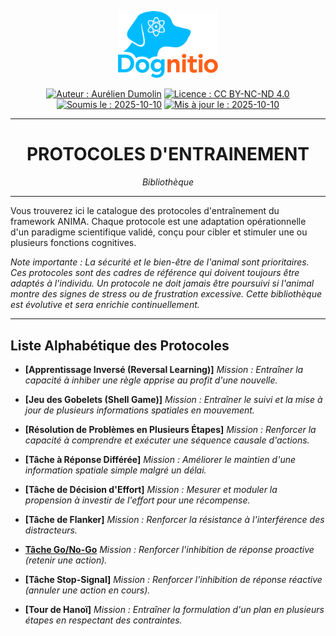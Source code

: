 <div align="center">

  <p align="center">
    <a href="https://aureliendumolin.github.io/dognitio/">
      <img src="../../../assets/branding/logo_dognitio_full_cut.png" alt="Logo Dognitio" width="160" />
    </a>
  </p>

  
  <a href="#"><img alt="Auteur : Aurélien Dumolin" src="https://img.shields.io/badge/Auteur-Aur%C3%A9lien%20Dumolin-blue.svg"></a>
  <a href="https://creativecommons.org/licenses/by-nc-nd/4.0/"><img alt="Licence : CC BY-NC-ND 4.0" src="https://img.shields.io/badge/Licence-CC--BY--NC--ND-orange.svg"></a>
  <a href="#"><img alt="Soumis le : 2025-10-10" src="https://img.shields.io/badge/Soumis%20le-2025--10--10-lightgrey.svg"></a>
  <a href="#"><img alt="Mis à jour le : 2025-10-10" src="https://img.shields.io/badge/Mis%20%C3%A0%20jour%20le-2025--10--10-lightgrey.svg"></a>
  
</div>

---

<div align="center">
  <h1>PROTOCOLES D'ENTRAINEMENT</h1>
  <em>Bibliothèque</em>
</div>

---

Vous trouverez ici le catalogue des protocoles d'entraînement du framework ANIMA. Chaque protocole est une adaptation opérationnelle d'un paradigme scientifique validé, conçu pour cibler et stimuler une ou plusieurs fonctions cognitives.

*Note importante : La sécurité et le bien-être de l'animal sont prioritaires. Ces protocoles sont des cadres de référence qui doivent toujours être adaptés à l'individu. Un protocole ne doit jamais être poursuivi si l'animal montre des signes de stress ou de frustration excessive. Cette bibliothèque est évolutive et sera enrichie continuellement.*

---

## Liste Alphabétique des Protocoles

- **[Apprentissage Inversé (Reversal Learning)]**
  *Mission : Entraîner la capacité à inhiber une règle apprise au profit d'une nouvelle.*

- **[Jeu des Gobelets (Shell Game)]**
  *Mission : Entraîner le suivi et la mise à jour de plusieurs informations spatiales en mouvement.*

- **[Résolution de Problèmes en Plusieurs Étapes]**
  *Mission : Renforcer la capacité à comprendre et exécuter une séquence causale d'actions.*

- **[Tâche à Réponse Différée]**
  *Mission : Améliorer le maintien d'une information spatiale simple malgré un délai.*

- **[Tâche de Décision d'Effort]**
  *Mission : Mesurer et moduler la propension à investir de l'effort pour une récompense.*

- **[Tâche de Flanker]**
  *Mission : Renforcer la résistance à l'interférence des distracteurs.*

- **[Tâche Go/No-Go](./go-no-go_task.md)**
  *Mission : Renforcer l'inhibition de réponse proactive (retenir une action).*

- **[Tâche Stop-Signal]**
  *Mission : Renforcer l'inhibition de réponse réactive (annuler une action en cours).*

- **[Tour de Hanoï]**
  *Mission : Entraîner la formulation d'un plan en plusieurs étapes en respectant des contraintes.*
